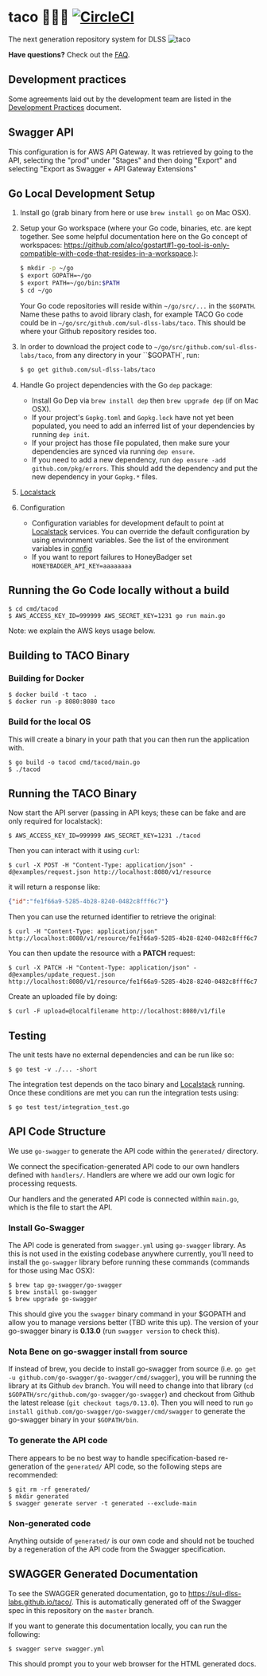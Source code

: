 # taco 🌮🌮🌮 [![CircleCI](https://circleci.com/gh/sul-dlss-labs/taco.svg?style=svg)](https://circleci.com/gh/sul-dlss-labs/taco)
The next generation repository system for DLSS
![taco](https://user-images.githubusercontent.com/92044/34897877-016a4e36-f7b6-11e7-80e3-4edecfb2f89d.gif)

**Have questions?** Check out the [FAQ](./docs/FAQ.md).

## Development practices
Some agreements laid out by the development team are listed in the [Development Practices](./docs/Development_Practices.md) document.
## Swagger API

This configuration is for AWS API Gateway.  It was retrieved by going to the API, selecting the "prod" under "Stages" and then doing "Export" and selecting "Export as Swagger + API Gateway Extensions"

## Go Local Development Setup

1. Install go (grab binary from here or use `brew install go` on Mac OSX).
2. Setup your Go workspace (where your Go code, binaries, etc. are kept together. See some helpful documentation here on the Go concept of workspaces: https://github.com/alco/gostart#1-go-tool-is-only-compatible-with-code-that-resides-in-a-workspace.):
      ```bash
      $ mkdir -p ~/go
      $ export GOPATH=~/go
      $ export PATH=~/go/bin:$PATH
      $ cd ~/go
      ```
      Your Go code repositories will reside within `~/go/src/...` in the `$GOPATH`. Name these paths to avoid library clash, for example TACO Go code could be in `~/go/src/github.com/sul-dlss-labs/taco`. This should be where your Github repository resides too.
3. In order to download the project code to `~/go/src/github.com/sul-dlss-labs/taco`, from any directory in your ``$GOPATH`, run:
    ```bash
    $ go get github.com/sul-dlss-labs/taco
    ```
4. Handle Go project dependencies with the Go `dep` package:
    * Install Go Dep via `brew install dep` then `brew upgrade dep` (if on Mac OSX).
    * If your project's `Gopkg.toml` and `Gopkg.lock` have not yet been populated, you need to add an inferred list of your dependencies by running `dep init`.
    * If your project has those file populated, then make sure your dependencies are synced via running `dep ensure`.
    * If you need to add a new dependency, run `dep ensure -add github.com/pkg/errors`. This should add the dependency and put the new dependency in your `Gopkg.*` files.

5. [Localstack](docs/localstack.md)

6. Configuration
    * Configuration variables for development default to point at [Localstack](docs/localstack.md) services.  You can override the default configuration by using environment variables. See the list of the environment variables in [config](config/config.go)
    * If you want to report failures to HoneyBadger set `HONEYBADGER_API_KEY=aaaaaaaa`

## Running the Go Code locally without a build

```shell
$ cd cmd/tacod
$ AWS_ACCESS_KEY_ID=999999 AWS_SECRET_KEY=1231 go run main.go
```

Note: we explain the AWS keys usage below.

## Building to TACO Binary

### Building for Docker
```shell
$ docker build -t taco  .
$ docker run -p 8080:8080 taco
```

### Build for the local OS
This will create a binary in your path that you can then run the application with.

```shell
$ go build -o tacod cmd/tacod/main.go
$ ./tacod
```

## Running the TACO Binary

Now start the API server (passing in API keys; these can be fake and are only required for localstack):
```shell
$ AWS_ACCESS_KEY_ID=999999 AWS_SECRET_KEY=1231 ./tacod
```

Then you can interact with it using `curl`:
```shell
$ curl -X POST -H "Content-Type: application/json" -d@examples/request.json http://localhost:8080/v1/resource
```

it will return a response like:
```json
{"id":"fe1f66a9-5285-4b28-8240-0482c8fff6c7"}
```

Then you can use the returned identifier to retrieve the original:

```shell
$ curl -H "Content-Type: application/json"  http://localhost:8080/v1/resource/fe1f66a9-5285-4b28-8240-0482c8fff6c7
```

You can then update the resource with a **PATCH** request:
```shell
$ curl -X PATCH -H "Content-Type: application/json" -d@examples/update_request.json http://localhost:8080/v1/resource/fe1f66a9-5285-4b28-8240-0482c8fff6c7
```

Create an uploaded file by doing:

```shell
$ curl -F upload=@localfilename http://localhost:8080/v1/file
```

## Testing
The unit tests have no external dependencies and can be run like so:
```shell
$ go test -v ./... -short
```

The integration test depends on the taco binary and [Localstack](docs/localstack.md) running.  Once these conditions are met you can run the integration tests using:

```shell
$ go test test/integration_test.go
```


## API Code Structure

We use `go-swagger` to generate the API code within the `generated/` directory.

We connect the specification-generated API code to our own handlers defined with `handlers/`. Handlers are where we add our own logic for processing requests.

Our handlers and the generated API code is connected within `main.go`, which is the file to start the API.

### Install Go-Swagger

The API code is generated from `swagger.yml` using `go-swagger` library. As this is not used in the existing codebase anywhere currently, you'll need to install the `go-swagger` library before running these commands (commands for those using Mac OSX):

```shell
$ brew tap go-swagger/go-swagger
$ brew install go-swagger
$ brew upgrade go-swagger
```

This should give you the `swagger` binary command in your $GOPATH and allow you to manage versions better (TBD write this up). The version of your go-swagger binary is **0.13.0** (run `swagger version` to check this).

### Nota Bene on go-swagger install from source

If instead of brew, you decide to install go-swagger from source (i.e. `go get -u github.com/go-swagger/go-swagger/cmd/swagger`), you will be running the library at its Github `dev` branch. You will need to change into that library (`cd $GOPATH/src/github.com/go-swagger/go-swagger`) and checkout from Github the latest release (`git checkout tags/0.13.0`). Then you will need to run `go install github.com/go-swagger/go-swagger/cmd/swagger` to generate the go-swagger binary in your `$GOPATH/bin`.

### To generate the API code

There appears to be no best way to handle specification-based re-generation of the `generated/` API code, so the following steps are recommended:

```shell
$ git rm -rf generated/
$ mkdir generated
$ swagger generate server -t generated --exclude-main
```

### Non-generated code

Anything outside of `generated/` is our own code and should not be touched by a regeneration of the API code from the Swagger specification.

## SWAGGER Generated Documentation

To see the SWAGGER generated documentation, go to https://sul-dlss-labs.github.io/taco/. This is automatically generated off of the Swagger spec in this repository on the `master` branch.

If you want to generate this documentation locally, you can run the following:

```shell
$ swagger serve swagger.yml
```

This should prompt you to your web browser for the HTML generated docs.
